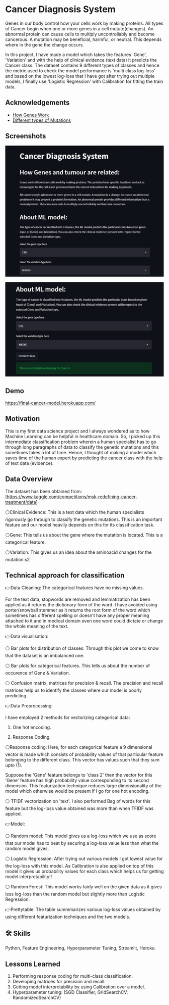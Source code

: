 
# Cancer Diagnosis System

Genes in our body control how your cells work by making proteins.
All types of Cancer begin when one or more genes in a cell mutate(changes).
An abnormal protein can cause cells to multiply uncontrollably and become cancerous. A mutation may be beneficial, harmful, or neutral. This depends where in the gene the change occurs.

In this project, I have made a model which takes the features 'Gene', 'Variation' and with the help of clinical evidence (text data) it
predicts the Cancer class. The dataset contains 9 different types of classes and hence the metric used to check the model
performance is 'multi class log-loss' and based on the lowest log-loss that I have got after
trying out multiple models, I finally use 'Logistic Regression' with Calibration for fitting the train data.  

## Acknowledgements

 - [How Genes Work](https://www.cancer.net/navigating-cancer-care/cancer-basics/genetics/genetics-cancer)
 - [Different types of Mutations](https://www.youtube.com/watch?v=qxXRKVompI8)



## Screenshots

![Demo 1](c1.PNG)

![Demo 2](c3.PNG)




## Demo

https://final-cancer-model.herokuapp.com/



## Motivation

This is my first data science project and I always wondered as to how Machine Learning 
can be helpful in healthcare domain. So, I picked up this intermediate classification problem wherein a human
specialist has to go through long paragraphs of data to classify the genetic mutations and this sometimes takes a lot of time.
Hence, I thought of making a model which saves time of the human expert by predicting the cancer class with the help of text data (evidence).

## Data Overview

The dataset has been obtained from: [https://www.kaggle.com/competitions/msk-redefining-cancer-treatment/data]

⚪Clinical Evidence: This is a text data which the human specialists rigorously go through to classify the genetic mutations.
This is an important feature and our model heavily depends on this for its classification task.

⚪Gene: This tells us about the gene where the mutation is located. This is a categorical feature.

⚪Variation: This gives us an idea about the aminoacid changes for the mutation.s2
## Technical approach for classification

👉Data Cleaning: The categorical features have no missing values.

For the text data, stopwords are removed and lemmatization has been applied as it returns the dictionary form of the word.
I have avoided using porter/snowball stemmer as it returns the root form of the word which sometimes has different spelling or doesn't have 
any proper meaning attached to it and in medical domain even one word could dictate or
change the whole meaning of the text.

👉Data visualisation:

⚪ Bar plots for distribution of classes. Through this plot we come to know that the
dataset is an imbalanced one.

⚪ Bar plots for categorical features. This tells us about the number of occurence of Gene & Variation.

⚪ Confusion matrix, matrices for precision & recall. The precision and recall matrices help us to identify the classes where
our model is poorly predicting.

👉Data Preprocessing:

I have employed 2 methods for vectorizing categorical data:

1) One hot encoding.

2) Response Coding.

⚪Response coding: Here, for each categorical feature a 9 dimensional vector is made
which consists of probability values of that particular feature belonging to the different class. This vector has values such that they sum upto (1).

Suppose the 'Gene' feature belongs to 'class 2' then the vector for this 'Gene' feature has high probability value
corresponding to its second dimension.
This featurization technique reduces large dimensionality of the model which otherwise would be present if I go for one hot encoding.

⚪ TFIDF vectorization on 'text'. I also performed Bag of words for this feature but the log-loss value obtained was more than when TFIDF was applied. 

👉Model:

⚪ Random model: This model gives us a log-loss which we use as score that our model has to beat
by securing a log-loss value less than what the random model gives.

⚪ Logistic Regression: After trying out various models I got lowest value for the log-loss with this model. 
As Calibration is also applied on top of this model it gives us probability values for each class which helps us for getting model interpretability!!

⚪ Random Forest: This model works fairly well on the given data as it gives less log-loss than the random model but slightly more than
Logistic Regression.

👉Prettytable: The table summmarizes various log-loss values obtained by using different featurization techniques and 
the two models.

## 🛠 Skills
Python, Feature Engineering, Hyperparameter Tuning, Streamlit, Heroku.


## Lessons Learned

1) Performing response coding for multi-class classification.
2) Developing matrices for precision and recall.
3) Getting model interpretability by using Calibration over a model.
4) Hyperparameter tuning:
(SGD Classifier, GridSearchCV, RandomizedSearchCV)      

 


